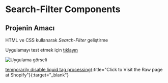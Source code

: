 # Search-Filter Components
## Projenin Amacı

HTML ve CSS kullanarak _Search-Filter_ geliştirme

Uygulamayı test etmek için [tıklayın](https://mustafadurmaz.github.io/css_search-filter_components"target="_blank)

![Uygulama görseli](https://mustafadurmaz.github.io/css_search-filter_components/screen.JPG)

[temporarily disable liquid tag processing](https://shopify.github.io/liquid/tags/raw/){:title="Click to Visit the Raw page at Shopify"}{:target="_blank"}


